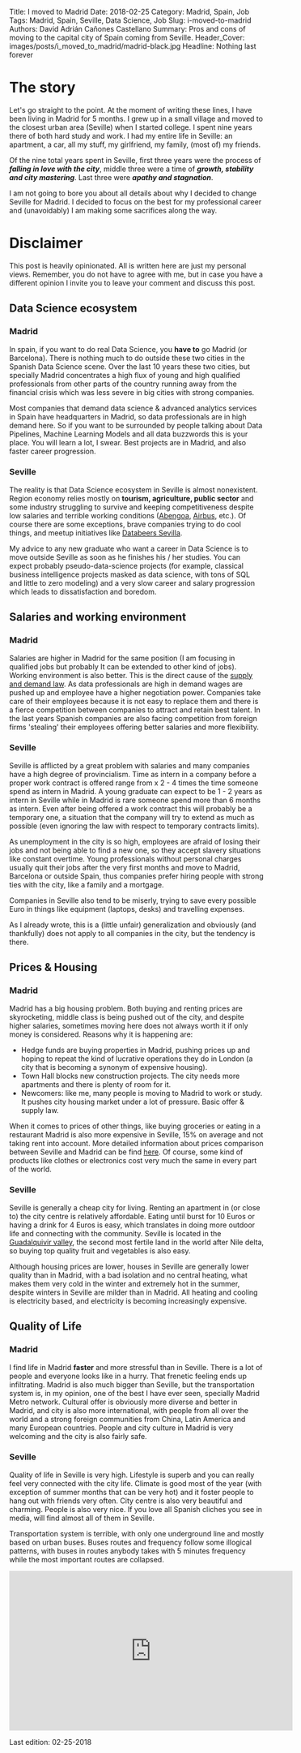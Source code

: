 Title: I moved to Madrid
Date: 2018-02-25
Category: Madrid, Spain, Job
Tags: Madrid, Spain, Seville, Data Science, Job
Slug: i-moved-to-madrid
Authors: David Adrián Cañones Castellano
Summary: Pros and cons of moving to the capital city of Spain coming from Seville.
Header_Cover: images/posts/i_moved_to_madrid/madrid-black.jpg
Headline: Nothing last forever

# The story

Let's go straight to the point. At the moment of writing these lines, I have been living in Madrid for 5 months. I grew
up in a small village and moved to the closest urban area (Seville) when I started college. I spent nine years there of 
both hard study and work. I had my entire life in Seville: an apartment, a car, all my stuff, my girlfriend, my family, 
(most of) my friends.

Of the nine total years spent in Seville, first three years were the process of __*falling in love with the city*__, 
middle three were a time of __*growth, stability and city mastering*__. Last three were __*apathy and stagnation*__.

I am not going to bore you about all details about why I decided to change Seville for Madrid. I decided to focus on the
best for my professional career and (unavoidably) I am making some sacrifices along the way.

# Disclaimer

This post is heavily opinionated. All is written here are just my personal views. Remember, you do not have to agree
with me, but in case you have a different opinion I invite you to leave your comment and discuss this post.

## Data Science ecosystem

### Madrid
In spain, if you want to do real Data Science, you **have to** go Madrid (or Barcelona). There is nothing much to do 
outside these two cities in the Spanish Data Science scene. Over the last 10 years these two cities, but specially
Madrid concentrates a high flux of young and high qualified professionals from other parts of the country running away 
from the financial crisis which was less severe in big cities with strong companies.  

Most companies that demand data science & advanced analytics services in Spain have headquarters in Madrid, so data 
professionals are in high demand here. So if you want to be surrounded by people talking about Data Pipelines, Machine 
Learning Models and all data buzzwords this is your place. You will learn a lot, I swear. Best projects are in Madrid, 
and also faster career progression.  

### Seville
The reality is that Data Science ecosystem in Seville is almost nonexistent. Region economy relies mostly on **tourism, 
agriculture, public sector** and some industry struggling to survive and keeping competitiveness despite low salaries 
and terrible working conditions ([Abengoa][Abengoa], [Airbus][Airbus], etc.). Of course there are some exceptions, brave 
companies trying to do cool things, and meetup initiatives like [Databeers Sevilla][Databeers].  

My advice to any new graduate who want a career in Data Science is to move outside Seville as soon as he finishes 
his / her studies. You can expect probably pseudo-data-science projects (for example, classical business intelligence 
projects masked as data science, with tons of SQL and little to zero modeling) and a very slow career and salary 
progression which leads to dissatisfaction and boredom.  

## Salaries and working environment

### Madrid
Salaries are higher in Madrid for the same position (I am focusing in qualified jobs but probably It 
can be extended to other kind of jobs). Working environment is also better. This is the direct cause of the 
[supply and demand law][supply_demand]. As data professionals are high in demand wages are pushed up and employee have 
a higher negotiation power. Companies take care of their employees because it is not easy to replace them and there is a 
fierce competition between companies to attract and retain best talent. In the last years Spanish companies are also 
facing competition from foreign firms 'stealing' their employees offering better salaries and more flexibility.  

### Seville
Seville is afflicted by a great problem with salaries and many companies have a high degree of provincialism. Time 
as intern in a company before a proper work contract is offered range from x 2 - 4 times the time someone spend as 
intern in Madrid. A young graduate can expect to be 1 - 2 years as intern in Seville while in Madrid is rare someone 
spend more than 6 months as intern. Even after being offered a work contract this will probably be a temporary one, a 
situation that the company will try to extend as much as possible (even ignoring the law with respect to temporary 
contracts limits).  

As unemployment in the city is so high, employees are afraid of losing their jobs and not being able 
to find a new one, so they accept slavery situations like constant overtime. Young professionals without personal 
charges usually quit their jobs after the very first months and move to Madrid, Barcelona or outside Spain, thus 
companies prefer hiring people with strong ties with the city, like a family and a mortgage.

Companies in Seville also tend to be miserly, trying to save every possible Euro in things like equipment 
(laptops, desks) and travelling expenses.  

As I already wrote, this is a (little unfair) generalization and obviously (and thankfully) does not apply to all 
companies in the city, but the tendency is there.

## Prices & Housing

### Madrid
Madrid has a big housing problem. Both buying and renting prices are skyrocketing, middle class is being pushed out of 
the city, and despite higher salaries, sometimes moving here does not always worth it if only money is considered.
Reasons why it is happening are:

* Hedge funds are buying properties in Madrid, pushing prices up and hoping to repeat the kind of lucrative
operations they do in London (a city that is becoming a synonym of expensive housing).
* Town Hall blocks new construction projects. The city needs more apartments and there is plenty of room for it.
* Newcomers: like me, many people is moving to Madrid to work or study. It pushes city housing market under a lot of 
pressure. Basic offer & supply law.

When it comes to prices of other things, like buying groceries or eating in a restaurant Madrid is also more expensive 
in Seville, 15% on average and not taking rent into account. More detailed information about prices comparison between 
Seville and Madrid can be find [here][numbeo]. Of course, some kind of products like clothes or electronics cost very 
much the same in every part of the world.

### Seville
Seville is generally a cheap city for living. Renting an apartment in (or close to) the city centre is relatively 
affordable. Eating until burst for 10 Euros or having a drink for 4 Euros is easy, which translates in doing more 
outdoor life and connecting with the community. Seville is located in the [Guadalquivir valley][guadalquivir], the 
second most fertile land in the world after Nile delta, so buying top quality fruit and vegetables is also easy.  

Although housing prices are lower, houses in Seville are generally lower quality than in Madrid, with a bad isolation 
and no central heating, what makes them very cold in the winter and extremely hot in the summer, despite winters in 
Seville are milder than in Madrid. All heating and cooling is electricity based, and electricity is becoming 
increasingly expensive.

## Quality of Life

### Madrid
I find life in Madrid **faster** and more stressful than in Seville. There is a lot of people and everyone looks like 
in a hurry. That frenetic feeling ends up infiltrating. Madrid is also much bigger than Seville, but the transportation 
system is, in my opinion, one of the best I have ever seen, specially Madrid Metro network. Cultural offer is obviously 
more diverse and better in Madrid, and city is also more international, with people from all over the world and a strong
foreign communities from China, Latin America and many European countries. People and city culture in Madrid is very 
welcoming and the city is also fairly safe.
 
### Seville
Quality of life in Seville is very high. Lifestyle is superb and you can really feel very connected with the city life.
Climate is good most of the year (with exception of summer months that can be very hot) and it foster people to hang out
with friends very often. City centre is also very beautiful and charming. People is also very nice. If you love all 
Spanish cliches you see in media, will find almost all of them in Seville.

Transportation system is terrible, with only one underground line and mostly based on urban buses. Buses routes and 
frequency follow some illogical patterns, with buses in routes anybody takes with 5 minutes frequency while the most 
important routes are collapsed.

<div class="embed-responsive embed-responsive-16by9">
<iframe width="560" height="315" src="https://www.youtube.com/embed/3vFK4FMcAW0?rel=0&amp;controls=0&amp;showinfo=0" frameborder="0" allow="autoplay; encrypted-media" allowfullscreen></iframe>
</div>

Last edition: 02-25-2018

[Abengoa]: http://www.abengoa.com/
[Airbus]: http://www.airbus.com/
[Databeers]: https://www.meetup.com/es-ES/Databeers-Sevilla/
[supply_demand]: https://en.wikipedia.org/wiki/Supply_and_demand
[numbeo]: https://www.numbeo.com/cost-of-living/compare_cities.jsp?country1=Spain&country2=Spain&city1=Sevilla&city2=Madrid
[guadalquivir]: https://en.wikipedia.org/wiki/Baetic_Depression
